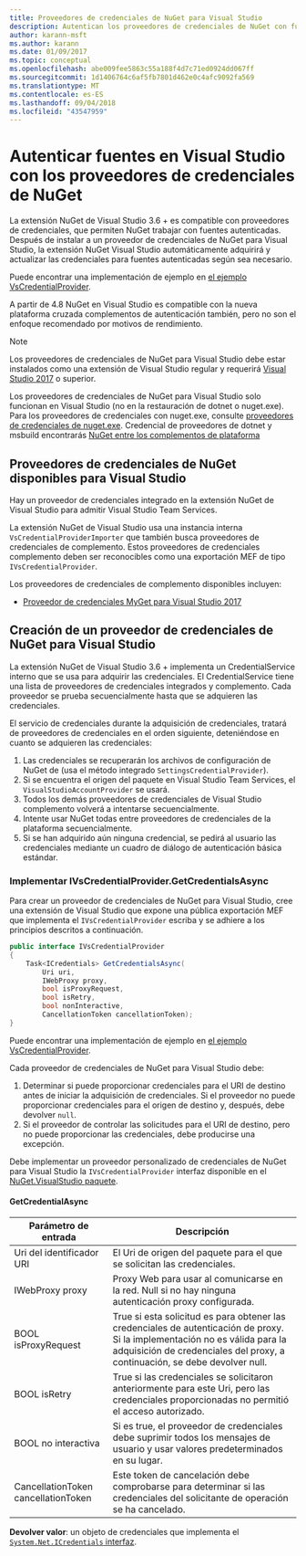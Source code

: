 ```yaml
---
title: Proveedores de credenciales de NuGet para Visual Studio
description: Autentican los proveedores de credenciales de NuGet con fuentes implementando la interfaz IVsCredentialProvider en una extensión de Visual Studio.
author: karann-msft
ms.author: karann
ms.date: 01/09/2017
ms.topic: conceptual
ms.openlocfilehash: abe009fee5863c55a188f4d7c71ed0924dd067ff
ms.sourcegitcommit: 1d1406764c6af5fb7801d462e0c4afc9092fa569
ms.translationtype: MT
ms.contentlocale: es-ES
ms.lasthandoff: 09/04/2018
ms.locfileid: "43547959"
---
```

# <a name="authenticating-feeds-in-visual-studio-with-nuget-credential-providers"></a>Autenticar fuentes en Visual Studio con los proveedores de credenciales de NuGet

La extensión NuGet de Visual Studio 3.6 + es compatible con proveedores de credenciales, que permiten NuGet trabajar con fuentes autenticadas.
Después de instalar a un proveedor de credenciales de NuGet para Visual Studio, la extensión NuGet Visual Studio automáticamente adquirirá y actualizar las credenciales para fuentes autenticadas según sea necesario.

Puede encontrar una implementación de ejemplo en [el ejemplo VsCredentialProvider](https://github.com/NuGet/Samples/tree/master/VsCredentialProvider).

A partir de 4.8 NuGet en Visual Studio es compatible con la nueva plataforma cruzada complementos de autenticación también, pero no son el enfoque recomendado por motivos de rendimiento.

> [!Note]
> Los proveedores de credenciales de NuGet para Visual Studio debe estar instalados como una extensión de Visual Studio regular y requerirá [Visual Studio 2017](http://aka.ms/vs/15/release/vs_enterprise.exe) o superior.
>
> Los proveedores de credenciales de NuGet para Visual Studio solo funcionan en Visual Studio (no en la restauración de dotnet o nuget.exe). Para los proveedores de credenciales con nuget.exe, consulte [proveedores de credenciales de nuget.exe](nuget-exe-Credential-providers.md).
> Credencial de proveedores de dotnet y msbuild encontrarás [NuGet entre los complementos de plataforma](nuget-cross-platform-authentication-plugin.md)

## <a name="available-nuget-credential-providers-for-visual-studio"></a>Proveedores de credenciales de NuGet disponibles para Visual Studio

Hay un proveedor de credenciales integrado en la extensión NuGet de Visual Studio para admitir Visual Studio Team Services.

La extensión NuGet de Visual Studio usa una instancia interna `VsCredentialProviderImporter` que también busca proveedores de credenciales de complemento. Estos proveedores de credenciales complemento deben ser reconocibles como una exportación MEF de tipo `IVsCredentialProvider`.

Los proveedores de credenciales de complemento disponibles incluyen:

- [Proveedor de credenciales MyGet para Visual Studio 2017](http://docs.myget.org/docs/reference/credential-provider-for-visual-studio)

## <a name="creating-a-nuget-credential-provider-for-visual-studio"></a>Creación de un proveedor de credenciales de NuGet para Visual Studio

La extensión NuGet de Visual Studio 3.6 + implementa un CredentialService interno que se usa para adquirir las credenciales. El CredentialService tiene una lista de proveedores de credenciales integrados y complemento. Cada proveedor se prueba secuencialmente hasta que se adquieren las credenciales.

El servicio de credenciales durante la adquisición de credenciales, tratará de proveedores de credenciales en el orden siguiente, deteniéndose en cuanto se adquieren las credenciales:

1. Las credenciales se recuperarán los archivos de configuración de NuGet de (usa el método integrado `SettingsCredentialProvider`).
1. Si se encuentra el origen del paquete en Visual Studio Team Services, el `VisualStudioAccountProvider` se usará.
1. Todos los demás proveedores de credenciales de Visual Studio complemento volverá a intentarse secuencialmente.
1. Intente usar NuGet todas entre proveedores de credenciales de la plataforma secuencialmente.
1. Si se han adquirido aún ninguna credencial, se pedirá al usuario las credenciales mediante un cuadro de diálogo de autenticación básica estándar.

### <a name="implementing-ivscredentialprovidergetcredentialsasync"></a>Implementar IVsCredentialProvider.GetCredentialsAsync

Para crear un proveedor de credenciales de NuGet para Visual Studio, cree una extensión de Visual Studio que expone una pública exportación MEF que implementa el `IVsCredentialProvider` escriba y se adhiere a los principios descritos a continuación.

```cs
public interface IVsCredentialProvider
{
    Task<ICredentials> GetCredentialsAsync(
        Uri uri,
        IWebProxy proxy,
        bool isProxyRequest,
        bool isRetry,
        bool nonInteractive,
        CancellationToken cancellationToken);
}
```

Puede encontrar una implementación de ejemplo en [el ejemplo VsCredentialProvider](https://github.com/NuGet/Samples/tree/master/VsCredentialProvider).

Cada proveedor de credenciales de NuGet para Visual Studio debe:

1. Determinar si puede proporcionar credenciales para el URI de destino antes de iniciar la adquisición de credenciales. Si el proveedor no puede proporcionar credenciales para el origen de destino y, después, debe devolver `null`.
1. Si el proveedor de controlar las solicitudes para el URI de destino, pero no puede proporcionar las credenciales, debe producirse una excepción.

Debe implementar un proveedor personalizado de credenciales de NuGet para Visual Studio la `IVsCredentialProvider` interfaz disponible en el [NuGet.VisualStudio paquete](https://www.nuget.org/packages/NuGet.VisualStudio/).

#### <a name="getcredentialasync"></a>GetCredentialAsync

| Parámetro de entrada |Descripción|
| ----------------|-----------|
| Uri del identificador URI | El Uri de origen del paquete para el que se solicitan las credenciales.|
| IWebProxy proxy | Proxy Web para usar al comunicarse en la red. Null si no hay ninguna autenticación proxy configurada. |
| BOOL isProxyRequest | True si esta solicitud es para obtener las credenciales de autenticación de proxy. Si la implementación no es válida para la adquisición de credenciales del proxy, a continuación, se debe devolver null. |
| BOOL isRetry | True si las credenciales se solicitaron anteriormente para este Uri, pero las credenciales proporcionadas no permitió el acceso autorizado. |
| BOOL no interactiva | Si es true, el proveedor de credenciales debe suprimir todos los mensajes de usuario y usar valores predeterminados en su lugar. |
| CancellationToken cancellationToken | Este token de cancelación debe comprobarse para determinar si las credenciales del solicitante de operación se ha cancelado. |

**Devolver valor**: un objeto de credenciales que implementa el [ `System.Net.ICredentials` interfaz](/dotnet/api/system.net.icredentials?view=netstandard-2.0).
